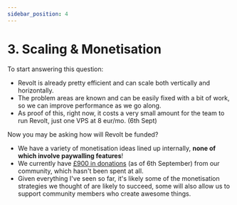 ```yaml
---
sidebar_position: 4
---
```


# 3. Scaling & Monetisation

To start answering this question:
- Revolt is already pretty efficient and can scale both vertically and horizontally.
- The problem areas are known and can be easily fixed with a bit of work, so we can improve performance as we go along.
- As proof of this, right now, it costs a very small amount for the team to run Revolt, just one VPS at 8 eur/mo. (6th Sept)

Now you may be asking how will Revolt be funded?

- We have a variety of monetisation ideas lined up internally, **none of which involve paywalling features**!
- We currently have [£900 in donations](https://gitlab.insrt.uk/revolt/donations) (as of 6th September) from our community, which hasn't been spent at all.
- Given everything I've seen so far, it's likely some of the monetisation strategies we thought of are likely to succeed, some will also allow us to support community members who create awesome things.
